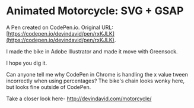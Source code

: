 # Animated Motorcycle: SVG  + GSAP

A Pen created on CodePen.io. Original URL: [https://codepen.io/devindavid/pen/rxKJLK](https://codepen.io/devindavid/pen/rxKJLK).

I made the bike in Adobe Illustrator and made it move with Greensock.

I hope you dig it.

Can anyone tell me why CodePen in Chrome is handling the x value tween incorrectly when using percentages? The bike's chain looks wonky here, but looks fine outside of CodePen.

Take a closer look here- http://devindavid.com/motorcycle/
